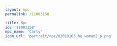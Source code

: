 ```yaml
---
layout: npc
permalink: /11003158

title: Npc
id: '11003158'
npc_name: 'Carly'
icon_url: 'portrait/npc/02010103_he_woman2_p.png'
---
```

